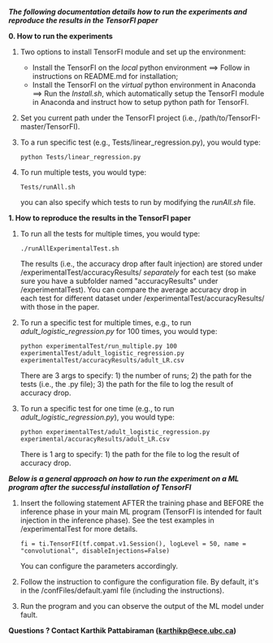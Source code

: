 **_The following documentation details how to run the experiments and reproduce the results in the TensorFI paper_**

**0. How to run the experiments**

1. Two options to install TensorFI module and set up the environment:

   - Install the TensorFI on the _local_ python environment ==> Follow in instructions on README.md for installation;
   - Install the TensorFI on the _virtual_ python environment in Anaconda ==> Run the _Install.sh_, which automatically setup the TensorFI module in Anaconda and instruct how to setup python path for TensorFI.

2. Set you current path under the TensorFI project (i.e., /path/to/TensorFI-master/TensorFI).

3. To a run specific test (e.g., Tests/linear_regression.py), you would type:

   ```
   python Tests/linear_regression.py
   ```

4. To run multiple tests, you would type:

   ```
   Tests/runAll.sh
   ```

   you can also specify which tests to run by modifying the _runAll.sh_ file.

**1. How to reproduce the results in the TensorFI paper**

1. To run all the tests for multiple times, you would type:

   ```
   ./runAllExperimentalTest.sh
   ```

   The results (i.e., the accuracy drop after fault injection) are stored under /experimentalTest/accuracyResults/ _separately_ for each test (so make sure you have a subfolder named "accuracyResults" under /experimentalTest). You can compare the average accuracy drop in each test for different dataset under /experimentalTest/accuracyResults/ with those in the paper.

2. To run a specific test for multiple times, e.g., to run _adult_logistic_regression.py_ for 100 times, you would type:

   ```
   python experimentalTest/run_multiple.py 100  experimentalTest/adult_logistic_regression.py  experimentalTest/accuracyResults/adult_LR.csv
   ```

   There are 3 args to specify: 1) the number of runs; 2) the path for the tests (i.e., the .py file); 3) the path for the file to log the result of accuracy drop.

3. To run a specific test for one time (e.g., to run _adult_logistic_regression.py_), you would type:

   ```
   python experimentalTest/adult_logistic_regression.py experimental/accuracyResults/adult_LR.csv
   ```

   There is 1 arg to specify: 1) the path for the file to log the result of accuracy drop.

**_Below is a general approach on how to run the experiment on a ML program after the successful installation of TensorFI_**

1. Insert the following statement AFTER the training phase and BEFORE the inference phase in your main ML program (TensorFI is intended for fault injection in the inference phase). See the test examples in /experimentalTest for more details.

   ```
   fi = ti.TensorFI(tf.compat.v1.Session(), logLevel = 50, name = "convolutional", disableInjections=False)
   ```

   You can configure the parameters accordingly.

2. Follow the instruction to configure the configuration file. By default, it's in the /confFiles/default.yaml file (including the instructions).

3. Run the program and you can observe the output of the ML model under fault.

**Questions ? Contact Karthik Pattabiraman (karthikp@ece.ubc.ca)**
